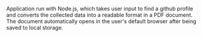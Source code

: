 Application run with Node.js, which takes user input to find a github profile and converts the collected data into a readable format in a PDF document. The document automatically opens in the user's default browser after being saved to local storage.
